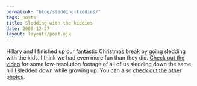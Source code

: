 ```yaml
---
permalink: "blog/sledding-kiddies/"
tags: posts
title: Sledding with the kiddies
date: 2009-12-27
layout: layouts/post.njk
---
```


Hillary and I finished up our fantastic Christmas break by going sledding with the kids. I think we had even more fun than they did. [Check out the video][1] for some low-resolution footage of all of us sledding down the same hill I sledded down while growing up. You can also [check out the other photos][2].

 [1]: http://picasaweb.google.com/wasson/SleddingOnDecember262009#5420065799480626306
 [2]: http://timwasson.com/gallery/sledding-december-26-2009